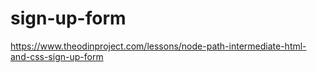 # sign-up-form
https://www.theodinproject.com/lessons/node-path-intermediate-html-and-css-sign-up-form
